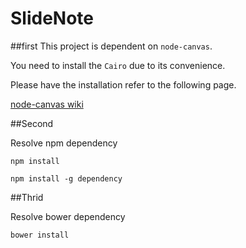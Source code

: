 SlideNote
=========

##first 
This project is dependent on `node-canvas`.

You need to install the `Cairo` due to its convenience.

Please have the installation refer to the following page.

[node-canvas wiki](https://github.com/LearnBoost/node-canvas/wiki)

##Second

Resolve npm dependency

```
npm install
```

```
npm install -g dependency
```

##Thrid

Resolve bower dependency

```
bower install
```

